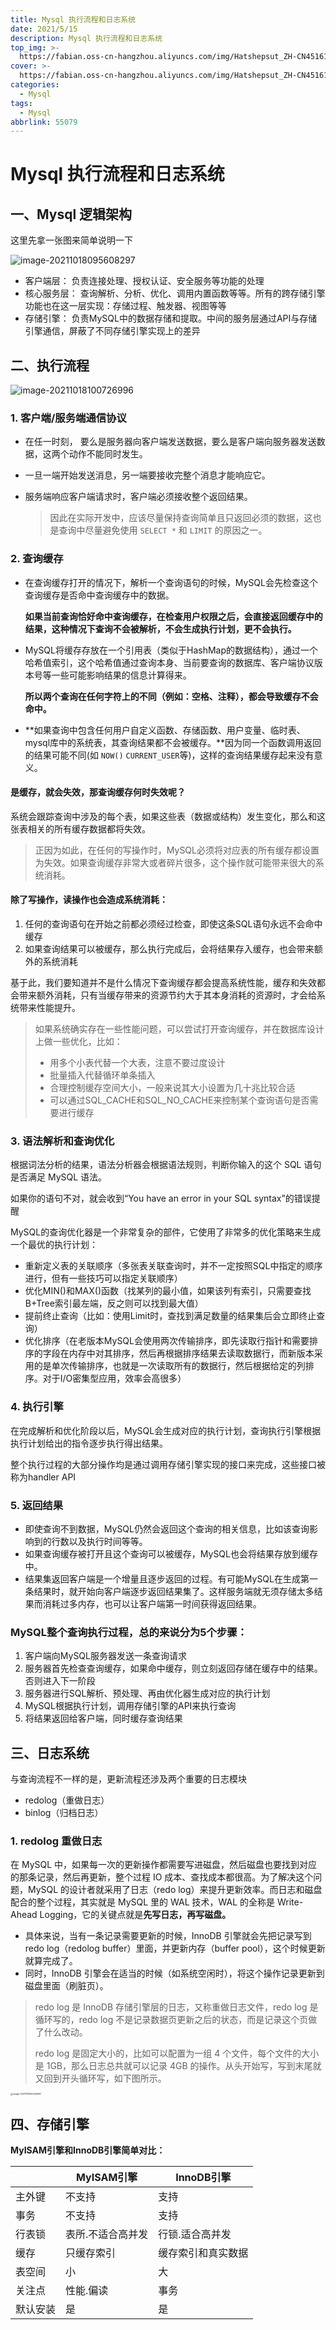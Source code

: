 ```yaml
---
title: Mysql 执行流程和日志系统
date: 2021/5/15
description: Mysql 执行流程和日志系统
top_img: >-
  https://fabian.oss-cn-hangzhou.aliyuncs.com/img/Hatshepsut_ZH-CN4516192627_1920x1080.jpg
cover: >-
  https://fabian.oss-cn-hangzhou.aliyuncs.com/img/Hatshepsut_ZH-CN4516192627_1920x1080.jpg
categories:
  - Mysql
tags:
  - Mysql
abbrlink: 55079
---
```


# Mysql 执行流程和日志系统

## 一、Mysql 逻辑架构

这里先拿一张图来简单说明一下

![image-20211018095608297](https://fabian.oss-cn-hangzhou.aliyuncs.com/img/image-20211018095608297.png)

- 客户端层：
   负责连接处理、授权认证、安全服务等功能的处理
- 核心服务层：
   查询解析、分析、优化、调用内置函数等等。所有的跨存储引擎功能也在这一层实现：存储过程、触发器、视图等等
- 存储引擎：
   负责MySQL中的数据存储和提取。中间的服务层通过API与存储引擎通信，屏蔽了不同存储引擎实现上的差异

## 二、执行流程

![image-20211018100726996](https://fabian.oss-cn-hangzhou.aliyuncs.com/img/image-20211018100726996.png)

### 1. 客户端/服务端通信协议

- 在任一时刻， 要么是服务器向客户端发送数据，要么是客户端向服务器发送数据，这两个动作不能同时发生。  

- 一旦一端开始发送消息，另一端要接收完整个消息才能响应它。  

- 服务端响应客户端请求时，客户端必须接收整个返回结果。

  > 因此在实际开发中，应该尽量保持查询简单且只返回必须的数据，这也是查询中尽量避免使用 `SELECT *` 和 `LIMIT` 的原因之一。

### 2. 查询缓存

- 在查询缓存打开的情况下，解析一个查询语句的时候，MySQL会先检查这个查询缓存是否命中查询缓存中的数据。

    **如果当前查询恰好命中查询缓存，在检查用户权限之后，会直接返回缓存中的结果，这种情况下查询不会被解析，不会生成执行计划，更不会执行。**  

- MySQL将缓存存放在一个引用表（类似于HashMap的数据结构），通过一个哈希值索引，这个哈希值通过查询本身、当前要查询的数据库、客户端协议版本号等一些可能影响结果的信息计算得来。

    **所以两个查询在任何字符上的不同（例如：空格、注释），都会导致缓存不会命中。**  

- **如果查询中包含任何用户自定义函数、存储函数、用户变量、临时表、mysql库中的系统表，其查询结果都不会被缓存。**因为同一个函数调用返回的结果可能不同(如 `NOW()` `CURRENT_USER`等)，这样的查询结果缓存起来没有意义。

#### 是缓存，就会失效，那查询缓存何时失效呢？  

系统会跟踪查询中涉及的每个表，如果这些表（数据或结构）发生变化，那么和这张表相关的所有缓存数据都将失效。

> 正因为如此，在任何的写操作时，MySQL必须将对应表的所有缓存都设置为失效。如果查询缓存非常大或者碎片很多，这个操作就可能带来很大的系统消耗。

#### 除了写操作，读操作也会造成系统消耗：  

  1. 任何的查询语句在开始之前都必须经过检查，即使这条SQL语句永远不会命中缓存
  2. 如果查询结果可以被缓存，那么执行完成后，会将结果存入缓存，也会带来额外的系统消耗  

基于此，我们要知道并不是什么情况下查询缓存都会提高系统性能，缓存和失效都会带来额外消耗，只有当缓存带来的资源节约大于其本身消耗的资源时，才会给系统带来性能提升。

> 如果系统确实存在一些性能问题，可以尝试打开查询缓存，并在数据库设计上做一些优化，比如：
>
> - 用多个小表代替一个大表，注意不要过度设计
> - 批量插入代替循环单条插入
> - 合理控制缓存空间大小，一般来说其大小设置为几十兆比较合适
> - 可以通过SQL_CACHE和SQL_NO_CACHE来控制某个查询语句是否需要进行缓存

### 3. 语法解析和查询优化

根据词法分析的结果，语法分析器会根据语法规则，判断你输入的这个 SQL 语句是否满足 MySQL 语法。

如果你的语句不对，就会收到“You have an error in your SQL syntax”的错误提醒

MySQL的查询优化器是一个非常复杂的部件，它使用了非常多的优化策略来生成一个最优的执行计划：

- 重新定义表的关联顺序（多张表关联查询时，并不一定按照SQL中指定的顺序进行，但有一些技巧可以指定关联顺序）
- 优化MIN()和MAX()函数（找某列的最小值，如果该列有索引，只需要查找B+Tree索引最左端，反之则可以找到最大值）
- 提前终止查询（比如：使用Limit时，查找到满足数量的结果集后会立即终止查询）
- 优化排序（在老版本MySQL会使用两次传输排序，即先读取行指针和需要排序的字段在内存中对其排序，然后再根据排序结果去读取数据行，而新版本采用的是单次传输排序，也就是一次读取所有的数据行，然后根据给定的列排序。对于I/O密集型应用，效率会高很多）

### 4. 执行引擎

在完成解析和优化阶段以后，MySQL会生成对应的执行计划，查询执行引擎根据执行计划给出的指令逐步执行得出结果。

整个执行过程的大部分操作均是通过调用存储引擎实现的接口来完成，这些接口被称为handler API

### 5. 返回结果

- 即使查询不到数据，MySQL仍然会返回这个查询的相关信息，比如该查询影响到的行数以及执行时间等等。
- 如果查询缓存被打开且这个查询可以被缓存，MySQL也会将结果存放到缓存中。
- 结果集返回客户端是一个增量且逐步返回的过程。有可能MySQL在生成第一条结果时，就开始向客户端逐步返回结果集了。这样服务端就无须存储太多结果而消耗过多内存，也可以让客户端第一时间获得返回结果。

### MySQL整个查询执行过程，总的来说分为5个步骤：

1. 客户端向MySQL服务器发送一条查询请求
2. 服务器首先检查查询缓存，如果命中缓存，则立刻返回存储在缓存中的结果。否则进入下一阶段
3. 服务器进行SQL解析、预处理、再由优化器生成对应的执行计划
4. MySQL根据执行计划，调用存储引擎的API来执行查询
5. 将结果返回给客户端，同时缓存查询结果

## 三、日志系统

与查询流程不一样的是，更新流程还涉及两个重要的日志模块

- redolog（重做日志）
- binlog（归档日志）

### 1. redolog 重做日志

在 MySQL 中，如果每一次的更新操作都需要写进磁盘，然后磁盘也要找到对应的那条记录，然后再更新，整个过程 IO 成本、查找成本都很高。为了解决这个问题，MySQL 的设计者就采用了日志（redo log）来提升更新效率。而日志和磁盘配合的整个过程，其实就是 MySQL 里的 WAL 技术，WAL 的全称是 Write-Ahead Logging，它的关键点就是**先写日志，再写磁盘。**

- 具体来说，当有一条记录需要更新的时候，InnoDB 引擎就会先把记录写到 redo log（redolog buffer）里面，并更新内存（buffer pool），这个时候更新就算完成了。
- 同时，InnoDB 引擎会在适当的时候（如系统空闲时），将这个操作记录更新到磁盘里面（刷脏页）。

> redo log 是 InnoDB 存储引擎层的日志，又称重做日志文件，redo log 是循环写的，redo log 不是记录数据页更新之后的状态，而是记录这个页做了什么改动。
>
> redo log 是固定大小的，比如可以配置为一组 4 个文件，每个文件的大小是 1GB，那么日志总共就可以记录 4GB 的操作。从头开始写，写到末尾就又回到开头循环写，如下图所示。

<img src="https://fabian.oss-cn-hangzhou.aliyuncs.com/img/image-20211018142440691.png" alt="image-20211018142440691" style="zoom: 25%;" />

## 四、存储引擎

**MyISAM引擎和InnoDB引擎简单对比：**

|          | MyISAM引擎        | InnoDB引擎         |
| -------- | ----------------- | ------------------ |
| 主外键   | 不支持            | 支持               |
| 事务     | 不支持            | 支持               |
| 行表锁   | 表所.不适合高并发 | 行锁.适合高并发    |
| 缓存     | 只缓存索引        | 缓存索引和真实数据 |
| 表空间   | 小                | 大                 |
| 关注点   | 性能.偏读         | 事务               |
| 默认安装 | 是                | 是                 |